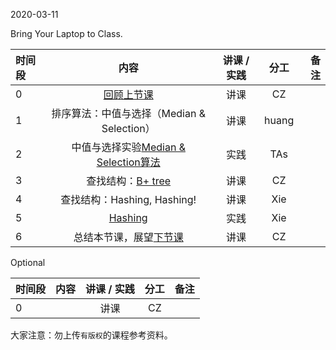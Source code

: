 2020-03-11

Bring Your Laptop to Class. 

|时间段     |  内容    | 讲课 / 实践     |  分工  |备注       |
| :---     |   :----:    |   :----:    |    :----:    |       ---: |
|   0      |  [回顾上节课](../WW3/WW3-Plan.md)  |  讲课    |     CZ     |      | 
|   1      |  排序算法：中值与选择（Median & Selection）      |  讲课    |     huang     |         |
|   2      |  中值与选择实验[Median & Selection算法](../../ML-BD-Algo/cs161-2018/lecture4_median_selection.ipynb)    |  实践    |  TAs     |         |
|   3      |  查找结构：[B+ tree](../../ML-BD-Algo/cs245-2017/CS245-Notes4-B-trees.pdf)    |  讲课    |     CZ     |       |
|   4      |  查找结构：Hashing, Hashing!  |  讲课    |     Xie     |  
|   5      |  [Hashing](../../ML-BD-Algo/cs161-2018/Lecture8_hashing.ipynb)   |  实践    |     Xie     |         |
|   6      | 总结本节课，展望[下节课](../WW5/WW5-Plan.md)      |  讲课    |     CZ     |         |


Optional

|时间段    |  内容    | 讲课 / 实践     |  分工  |备注       |
| :---     |   :----:    |   :----:    |    :----:    |       ---: |
|     0      |        |  讲课    |     CZ     |         |


大家注意：勿上传``有版权``的课程参考资料。
